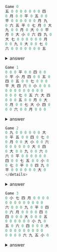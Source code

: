```py
Game 0
五 0 0 0 0 0 0 0 四 
0 月 0 0 平 0 五 0 0 
平 0 0 0 0 0 0 月 九 
0 六 五 平 0 七 月 0 大 
九 0 0 月 0 大 0 0 平 
月 0 大 小 0 六 四 九 0 
大 七 0 0 0 0 0 0 月 
0 0 九 0 大 0 0 七 0 
六 0 0 0 0 0 0 0 五 
```

<details>
<summary>answer</summary>
五 九 六 七 月 小 大 平 四 <br>
七 月 四 大 平 九 五 六 小 <br>
平 大 小 五 六 四 七 月 九 <br>
四 六 五 平 九 七 月 小 大 <br>
九 小 七 月 四 大 六 五 平 <br>
月 平 大 小 五 六 四 九 七 <br>
大 七 平 六 小 五 九 四 月 <br>
小 五 九 四 大 月 平 七 六 <br>
六 四 月 九 七 平 小 大 五 
</details>

```py
Game 1
0 0 0 平 0 0 四 0 0 
0 平 小 月 四 0 0 五 0 
四 0 五 0 0 七 0 0 0 
平 大 四 六 0 小 0 0 0 
0 0 0 0 0 0 0 0 0 
0 0 0 七 0 五 六 大 四 
0 0 0 五 0 0 月 0 大 
0 月 0 0 七 大 小 四 0 
0 0 六 0 0 月 0 0 0 
```
<details>
<summary>answer</summary>
月 六 大 平 五 九 四 小 七 <br>
七 平 小 月 四 六 大 五 九 <br>
四 九 五 小 大 七 平 六 月 <br>
平 大 四 六 九 小 七 月 五 <br>
六 五 七 大 月 四 九 平 小 <br>
九 小 月 七 平 五 六 大 四 <br>
小 四 九 五 六 平 月 七 大 <br>
五 月 平 九 七 大 小 四 六 <br>
大 七 六 四 小 月 五 九 平 
</details>

```py
Game 2
0 九 0 0 0 0 0 0 大 
0 平 五 0 0 四 0 七 0 
0 月 0 0 大 小 0 0 六 
0 0 0 0 0 0 大 0 四 
0 大 0 0 九 0 0 六 0 
六 0 平 0 0 0 0 0 0 
四 0 0 七 五 0 0 小 0 
0 七 0 平 0 0 四 九 0 
平 0 0 0 0 0 0 大 0 
</details>
```

<details>
<summary>answer</summary>
小 九 六 五 七 平 月 四 大 <br>
大 平 五 六 月 四 九 七 小 <br>
七 月 四 九 大 小 五 平 六 <br>
九 小 七 月 平 六 大 五 四 <br>
五 大 月 四 九 七 小 六 平 <br>
六 四 平 大 小 五 七 月 九 <br>
四 六 大 七 五 九 平 小 月 <br>
月 七 小 平 六 大 四 九 五 <br>
平 五 九 小 四 月 六 大 七 
</details>

```py
Game 3
0 小 七 四 月 0 0 0 0 
0 0 0 0 0 0 0 0 0 
六 0 0 0 九 0 平 0 四 
0 六 月 0 0 0 0 四 0 
四 0 0 0 大 0 0 0 五 
0 0 0 0 0 0 小 九 0 
五 0 六 0 四 0 0 0 大 
0 0 0 0 0 0 0 0 0 
0 0 0 0 六 九 五 小 0 
```

<details>
<summary>answer</summary>
平 小 七 四 月 五 六 大 九 <br>
月 四 九 六 平 大 七 五 小 <br>
六 大 五 七 九 小 平 月 四 <br>
九 六 月 五 小 平 大 四 七 <br>
四 七 小 九 大 六 月 平 五 <br>
大 五 平 月 七 四 小 九 六 <br>
五 平 六 小 四 月 九 七 大 <br>
小 九 大 平 五 七 四 六 月 <br>
七 月 四 大 六 九 五 小 平 
</details>
